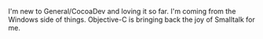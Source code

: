 I'm new to General/CocoaDev and loving it so far. I'm coming from the Windows side of things. Objective-C is bringing back the joy of Smalltalk for me.